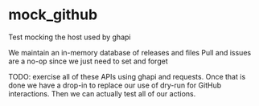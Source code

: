 
# mock_github

Test mocking the host used by ghapi

We maintain an in-memory database of releases and files
Pull and issues are a no-op since we just need to set and forget

TODO: exercise all of these APIs using ghapi and requests.
Once that is done we have a drop-in to replace our use of dry-run for GitHub
interactions.
Then we can actually test all of our actions.
